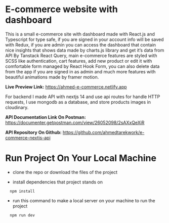 # E-commerce website with dashboard

This is a small e-commerce site with dashboard made with React.js and Typescript for type safe, if you are signed in your account info will be saved with Redux, if you are admin you can access the dashboard that contain nice insights that shows data made by charts.js library and get it’s data from API By Tanstack React Query, main e-commerce features are styled with SCSS like authentication, cart features, add new product or edit it with comfortable form managed by React Hook Form, you can also delete data from the app if you are signed in as admin and much more features with beautiful animations made by framer motion.

**Live Preview Link:** https://ahmed-e-commerce.netlify.app

For backend I made API with nextjs 14 and use api routes for handle HTTP requests, I use mongodb as a database, and store products images in cloudinary.

**API Documentation Link On Postman:** https://documenter.getpostman.com/view/26052098/2sAXxQeXiR

**API Repository On Github:** https://github.com/ahmedtarekwork/e-commerce-nextjs-api

# Run Project On Your Local Machine
- clone the repo or download the files of the project

- install dependencies that project stands on
```
  npm install
```

- run this command to make a local server on your machine to run the project
```
  npm run dev
```
